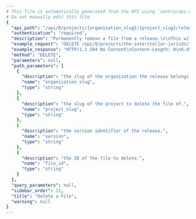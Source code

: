 ```yaml
---
# This file is automatically generated from the API using `sentry/api-docs/generator.py.`
# Do not manually edit this file.
{
  "api_path": "/api/0/projects/{organization_slug}/{project_slug}/releases/{version}/files/{file_id}/", 
  "authentication": "required", 
  "description": "Permanently remove a file from a release.\n\nThis will also remove the physical file from storage.", 
  "example_request": "DELETE /api/0/projects/the-interstellar-jurisdiction/pump-station/releases/cbd1f80781a5d52db2ce323a7669b5c339dce255/files/1/ HTTP/1.1\nHost: sentry.io\nAuthorization: Bearer <token>", 
  "example_response": "HTTP/1.1 204 No Content\nContent-Length: 0\nX-XSS-Protection: 1; mode=block\nX-Content-Type-Options: nosniff\nContent-Language: en\nAccess-Control-Expose-Headers: X-Sentry-Error, Retry-After\nVary: Accept-Language, Cookie\nAccess-Control-Allow-Methods: GET, PUT, DELETE, HEAD, OPTIONS\nAllow: GET, PUT, DELETE, HEAD, OPTIONS\nAccess-Control-Allow-Origin: *\nAccess-Control-Allow-Headers: X-Sentry-Auth, X-Requested-With, Origin, Accept, Content-Type, Authentication, Authorization\nX-Frame-Options: deny", 
  "method": "DELETE", 
  "parameters": null, 
  "path_parameters": [
    {
      "description": "the slug of the organization the release belongs to.", 
      "name": "organization_slug", 
      "type": "string"
    }, 
    {
      "description": "the slug of the project to delete the file of.", 
      "name": "project_slug", 
      "type": "string"
    }, 
    {
      "description": "the version identifier of the release.", 
      "name": "version", 
      "type": "string"
    }, 
    {
      "description": "the ID of the file to delete.", 
      "name": "file_id", 
      "type": "string"
    }
  ], 
  "query_parameters": null, 
  "sidebar_order": 21, 
  "title": "Delete a File", 
  "warning": null
}
---
```

